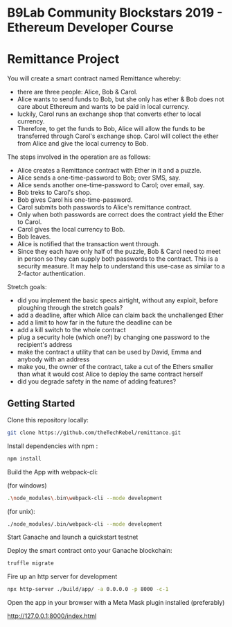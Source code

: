 # B9Lab Community Blockstars 2019 - Ethereum Developer Course
# Remittance Project

You will create a smart contract named Remittance whereby:
- there are three people: Alice, Bob & Carol.
- Alice wants to send funds to Bob, but she only has ether & Bob does not care about Ethereum and wants to be paid in local currency.
- luckily, Carol runs an exchange shop that converts ether to local currency.
- Therefore, to get the funds to Bob, Alice will allow the funds to be transferred through Carol's exchange shop. Carol will collect the ether from Alice and give the local currency to Bob.

The steps involved in the operation are as follows:
- Alice creates a Remittance contract with Ether in it and a puzzle.
- Alice sends a one-time-password to Bob; over SMS, say.
- Alice sends another one-time-password to Carol; over email, say.
- Bob treks to Carol's shop.
- Bob gives Carol his one-time-password.
- Carol submits both passwords to Alice's remittance contract.
- Only when both passwords are correct does the contract yield the Ether to Carol.
- Carol gives the local currency to Bob.
- Bob leaves.
- Alice is notified that the transaction went through.
- Since they each have only half of the puzzle, Bob & Carol need to meet in person so they can supply both passwords to the contract. This is a security measure. It may help to understand this use-case as similar to a 2-factor authentication.

Stretch goals:
- did you implement the basic specs airtight, without any exploit, before ploughing through the stretch goals?
- add a deadline, after which Alice can claim back the unchallenged Ether
- add a limit to how far in the future the deadline can be
- add a kill switch to the whole contract
- plug a security hole (which one?) by changing one password to the recipient's address
- make the contract a utility that can be used by David, Emma and anybody with an address
- make you, the owner of the contract, take a cut of the Ethers smaller than what it would cost Alice to deploy the same contract herself
- did you degrade safety in the name of adding features?

## Getting Started

Clone this repository locally:

```bash or cmd
git clone https://github.com/theTechRebel/remittance.git
```

Install dependencies with npm :

```bash or cmd
npm install
```

Build the App with webpack-cli:

(for windows)
```bash or cmd
.\node_modules\.bin\webpack-cli --mode development
```
(for unix):
```bash or cmd
./node_modules/.bin/webpack-cli --mode development
```
Start Ganache and launch a quickstart testnet

Deploy the smart contract onto your Ganache blockchain:

```bash or cmd
truffle migrate
```
Fire up an http server for development
```bash or cmd
npx http-server ./build/app/ -a 0.0.0.0 -p 8000 -c-1
```
Open the app in your browser with a Meta Mask plugin installed (preferably)

http://127.0.0.1:8000/index.html

